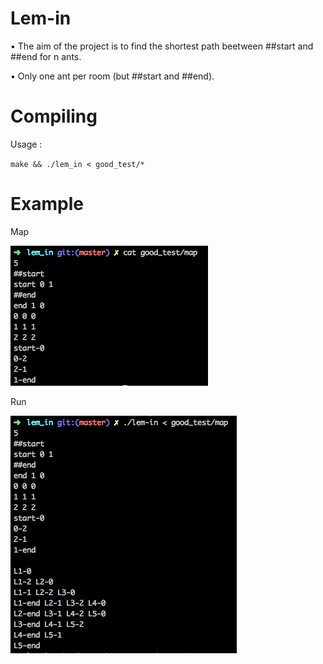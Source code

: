 # Lem-in

• The aim of the project is to find the shortest path beetween ##start and ##end for n ants.

• Only one ant per room (but ##start and ##end).


# Compiling

Usage : 

`make && ./lem_in < good_test/*`

# Example

Map

![Map](/map.png)

Run

![Result](/result.png)
